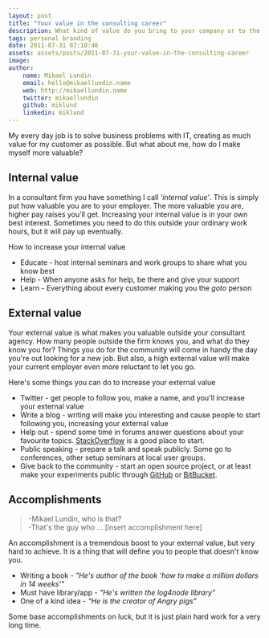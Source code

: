 ```yaml
---
layout: post
title: "Your value in the consulting career"
description: What kind of value do you bring to your company or to the community outside your company, and what does it matter? Here's how to work on your internal and external value.
tags: personal branding
date: 2011-07-31 07:10:46
assets: assets/posts/2011-07-31-your-value-in-the-consulting-career
image: 
author:
    name: Mikael Lundin
    email: hello@mikaellundin.name
    web: http://mikaellundin.name
    twitter: mikaellundin
    github: miklund
    linkedin: miklund
---
```


My every day job is to solve business problems with IT, creating as much value for my customer as possible. But what about me, how do I make myself more valuable?

## Internal value

In a consultant firm you have something I call _'internal value'_. This is simply put how valuable you are to your employer. The more valuable you are, higher pay raises you'll get. Increasing your internal value is in your own best interest. Sometimes you need to do this outside your ordinary work hours, but it will pay up eventually.

How to increase your internal value

* Educate - host internal seminars and work groups to share what you know best
* Help - When anyone asks for help, be there and give your support
* Learn - Everything about every customer making you the _goto_ person

## External value

Your external value is what makes you valuable outside your consultant agency. How many people outside the firm knows you, and what do they know you for? Things you do for the community will come in handy the day you're out looking for a new job. But also, a high external value will make your current employer even more reluctant to let you go.

Here's some things you can do to increase your external value

* Twitter - get people to follow you, make a name, and you'll increase your external value
* Write a blog - writing will make you interesting and cause people to start following you, increasing your external value
* Help out - spend some time in forums answer questions about your favourite topics. [StackOverflow](http://www.stackoverflow.com) is a good place to start.
* Public speaking - prepare a talk and speak publicly. Some go to conferences, other setup seminars at local user groups.
* Give back to the community - start an open source project, or at least make your experiments public through [GitHub](http://github.com) or [BitBucket](http://www.bitbucket.org).

## Accomplishments

> -Mikael Lundin, who is that?  
> -That's the guy who ... [insert accomplishment here]

An accomplishment is a tremendous boost to your external value, but very hard to achieve. It is a thing that will define you to people that doesn't know you.

* Writing a book - _"He's author of the book 'how to make a million dollars in 14 weeks'"_
* Must have library/app - _"He's written the log4node library"_
* One of a kind idea - _"He is the creator of Angry pigs"_

Some base accomplishments on luck, but it is just plain hard work for a very long time.

